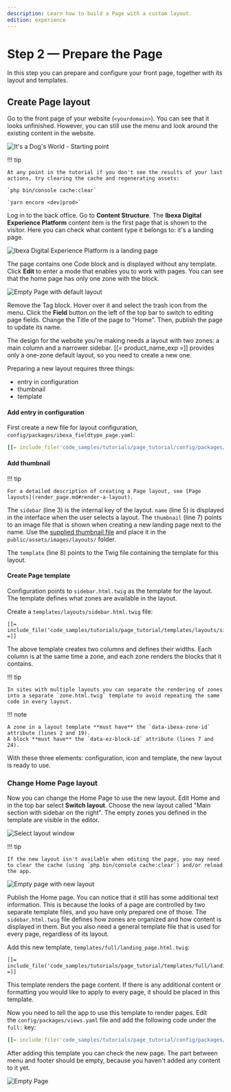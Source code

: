 ```yaml
---
description: Learn how to build a Page with a custom layout.
edition: experience
---
```


# Step 2 — Prepare the Page

In this step you can prepare and configure your front page, together with its layout and templates.

## Create Page layout

Go to the front page of your website (`<yourdomain>`).
You can see that it looks unfinished.
However, you can still use the menu and look around the existing content in the website.

![It's a Dog's World - Starting point](enterprise_tut_starting_point.png "It's a Dog's World - Starting point")

!!! tip

    At any point in the tutorial if you don't see the results of your last actions, try clearing the cache and regenerating assets:

    `php bin/console cache:clear`

    `yarn encore <dev|prod>`

Log in to the back office. Go to **Content Structure**.
The **Ibexa Digital Experience Platform** content item is the first page that is shown to the visitor.
Here you can check what content type it belongs to: it's a landing page.

![Ibexa Digital Experience Platform is a landing page](enterprise_tut_home_is_an_lp.png)

The page contains one Code block and is displayed without any template.
Click **Edit** to enter a mode that enables you to work with pages.
You can see that the home page has only one zone with the block.

![Empty Page with default layout](enterprise_tut_empty_single_block.png)

Remove the Tag block.
Hover over it and select the trash icon from the menu.
Click the **Field** button on the left of the top bar to switch to editing page fields.
Change the Title of the page to "Home".
Then, publish the page to update its name.

The design for the website you're making needs a layout with two zones: a main column and a narrower sidebar.
[[= product_name_exp =]] provides only a one-zone default layout, so you need to create a new one.

Preparing a new layout requires three things:

- entry in configuration
- thumbnail
- template

#### Add entry in configuration

First create a new file for layout configuration, `config/packages/ibexa_fieldtype_page.yaml`:

``` yaml hl_lines="3 5 7 8"
[[= include_file('code_samples/tutorials/page_tutorial/config/packages/ibexa_fieldtype_page.yaml', 0, 13) =]]
```

#### Add thumbnail

!!! tip

    For a detailed description of creating a Page layout, see [Page layouts](render_page.md#render-a-layout).

The `sidebar` (line 3) is the internal key of the layout.
`name` (line 5) is displayed in the interface when the user selects a layout.
The `thumbnail` (line 7) points to an image file that is shown when creating a new landing page next to the name.
Use the [supplied thumbnail file](https://github.com/ibexa/documentation-developer/blob/master/code_samples/tutorials/page_tutorial_starting_point/public/assets/images/layouts/sidebar.png) and place it in the `public/assets/images/layouts/` folder.

The `template` (line 8) points to the Twig file containing the template for this layout.

#### Create Page template

Configuration points to `sidebar.html.twig` as the template for the layout.
The template defines what zones are available in the layout.

Create a `templates/layouts/sidebar.html.twig` file:

``` html+twig hl_lines="2 7 19 24"
[[= include_file('code_samples/tutorials/page_tutorial/templates/layouts/sidebar.html.twig') =]]
```

The above template creates two columns and defines their widths.
Each column is at the same time a zone, and each zone renders the blocks that it contains.

!!! tip

    In sites with multiple layouts you can separate the rendering of zones into a separate `zone.html.twig` template to avoid repeating the same code in every layout.

!!! note

    A zone in a layout template **must have** the `data-ibexa-zone-id` attribute (lines 2 and 19).
    A block **must have** the `data-ez-block-id` attribute (lines 7 and 24).

With these three elements: configuration, icon and template, the new layout is ready to use.

### Change Home Page layout

Now you can change the Home Page to use the new layout.
Edit Home and in the top bar select **Switch layout**.
Choose the new layout called "Main section with sidebar on the right".
The empty zones you defined in the template are visible in the editor.

![Select layout window](enterprise_tut_select_layout.png)

!!! tip

    If the new layout isn't available when editing the page, you may need to clear the cache (using `php bin/console cache:clear`) and/or reload the app.

![Empty page with new layout](enterprise_tut_new_layout.png)

Publish the Home page.
You can notice that it still has some additional text information.
This is because the looks of a page are controlled by two separate template files, and you have only prepared one of those.
The `sidebar.html.twig` file defines how zones are organized and how content is displayed in them.
But you also need a general template file that is used for every page, regardless of its layout.

Add this new template, `templates/full/landing_page.html.twig`:

``` html+twig
[[= include_file('code_samples/tutorials/page_tutorial/templates/full/landing_page.html.twig') =]]
```

This template renders the page content.
If there is any additional content or formatting you would like to apply to every page, it should be placed in this template.

Now you need to tell the app to use this template to render pages.
Edit the `config/packages/views.yaml` file and add the following code under the `full:` key:

``` yaml
[[= include_file('code_samples/tutorials/page_tutorial/config/packages/views.yaml', 35, 39) =]]
```

After adding this template you can check the new page.
The part between menu and footer should be empty, because you haven't added any content to it yet.

![Empty Page](enterprise_tut_empty_page.png)
